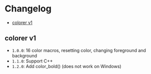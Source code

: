 # Changelog
* [colorer v1](#colorer-v1)

## colorer v1
- `1.0.0`: 16 color macros, resetting color, changing foreground and background
- `1.1.0`: Support C++
- `1.2.0`: Add color_bold() (does not work on Windows)
